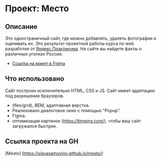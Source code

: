 # Проект: Место

## Описание
Это одностраничный сайт, где можно добавлять, удалять фотографии и оценивать их. Это результат проектной работы курса по web разработке от [Яндекс.Практикума](https://praktikum.yandex.ru/).
На сайте вы найдете факты о различных уголках России.

* [Ссылка на макет в Figma](https://www.figma.com/file/2cn9N9jSkmxD84oJik7xL7/JavaScript.-Sprint-4?node-id=0%3A1)

## Что использовано
Сайт построен исключительно HTML, CSS и JS.
Сайт имеет адаптацию под разрешения браузеров.
- (flex/grid), BEM, адаптивная верстка.
- Реализовано диалоговое окно с помощью "Popup".
- Figma.
- оптимизация картинок (https://tinypng.com/), чтобы ваш сайт загружался быстрее.

## Ссылка проекта на GH
[Mesto] (https://slavasamoylov.github.io/mesto/)
